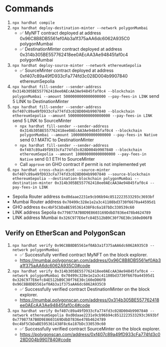 # Commands

1. `npx hardhat compile`
2. `npx hardhat deploy-destination-minter --network polygonMumbai`
   * ✅ MyNFT contract deployed at address 0x96C8B8DB5561ef0Ab3a1f375aAA6dc6062A935C0 polygonMumbai
   * ✅ DestinationMinter contract deployed at address 0x314b305BE557762418ee0AEcAA3Ae94845faf0c4 polygonMumbai
3. `npx hardhat deploy-source-minter --network ethereumSepolia`
   * ✅ SourceMinter contract deployed at address 0xf407c89a49fD933cFa774fd3c028D004b9907840 ethereumSepolia
4. `npx hardhat fill-sender --sender-address 0x314b305BE557762418ee0AEcAA3Ae94845faf0c4 --blockchain polygonMumbai --amount 5000000000000000000 --pay-fees-in LINK` send 5 LINK to DestinationMinter
5. `npx hardhat fill-sender --sender-address 0xf407c89a49fD933cFa774fd3c028D004b9907840 --blockchain ethereumSepolia --amount 5000000000000000000 --pay-fees-in LINK` send 5 LINK to SourceMinter
    * `npx hardhat fill-sender --sender-address 0x314b305BE557762418ee0AEcAA3Ae94845faf0c4 --blockchain polygonMumbai --amount 100000000000000000 --pay-fees-in Native` send 0.1 MATIC to DestinationMinter
    * `npx hardhat fill-sender --sender-address 0xf407c89a49fD933cFa774fd3c028D004b9907840 --blockchain ethereumSepolia --amount 100000000000000000 --pay-fees-in Native` send 0.1 ETH to SourceMinter
    * Call `approve` on GHO contract if permit is not implemented yet
6. `npx hardhat cross-chain-mint --source-minter 0xf407c89a49fD933cFa774fd3c028D004b9907840 --source-blockchain ethereumSepolia --destination-blockchain polygonMumbai --destination-minter 0x314b305BE557762418ee0AEcAA3Ae94845faf0c4 --pay-fees-in LINK`

* Sepolia Router address `0xd0daae2231e9cb96b94c8512223533293c3693bf`
* Mumbai Router address `0x70499c328e1e2a3c41108bd3730f6670a44595d1`
* GHO address `0xc4bF5CbDaBE595361438F8c6a187bDc330539c60`
* LINK address Sepolia `0x779877A7B0D9E8603169DdbD7836e478b4624789`
* LINK address Mumbai `0x326C977E6efc84E512bB9C30f76E30c160eD06FB`

## Verify on EtherScan and PolygonScan

1. `npx hardhat verify 0x96C8B8DB5561ef0Ab3a1f375aAA6dc6062A935C0 --network polygonMumbai`
   * ✅ Successfully verified contract MyNFT on the block explorer.
   * <https://mumbai.polygonscan.com/address/0x96C8B8DB5561ef0Ab3a1f375aAA6dc6062A935C0#code>
2. `npx hardhat verify 0x314b305BE557762418ee0AEcAA3Ae94845faf0c4 --network polygonMumbai 0x70499c328e1e2a3c41108bd3730f6670a44595d1 0x326C977E6efc84E512bB9C30f76E30c160eD06FB 0x96C8B8DB5561ef0Ab3a1f375aAA6dc6062A935C0`
    * ✅ Successfully verified contract DestinationMinter on the block explorer.
    * <https://mumbai.polygonscan.com/address/0x314b305BE557762418ee0AEcAA3Ae94845faf0c4#code>
3. `npx hardhat verify 0xf407c89a49fD933cFa774fd3c028D004b9907840 --network ethereumSepolia 0xd0daae2231e9cb96b94c8512223533293c3693bf 0x779877A7B0D9E8603169DdbD7836e478b4624789 0xc4bF5CbDaBE595361438F8c6a187bDc330539c60`
   * ✅ Successfully verified contract SourceMinter on the block explorer.
   * <https://polygonscan.com/address/0xf407c89a49fD933cFa774fd3c028D004b9907840#code>
